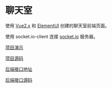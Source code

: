 # 聊天室

使用 [Vue2.x](https://cn.vuejs.org/) 和 [ElementUI](https://element.eleme.io/#/zh-CN) 创建的聊天室前端页面。

使用 socket.io-client 连接 [socket.io](https://socket.io/) 服务器。

[项目演示](https://lucodestation.github.io/lucodestation-chatoom)

[项目源码](https://github.com/lucodestation/lucodestation-chatroom)

[后端接口地址](ws://lucodestation-chartoom-api.glitch.me)

[后端接口源码](https://glitch.com/edit/#!/lucodestation-chartoom-api)

